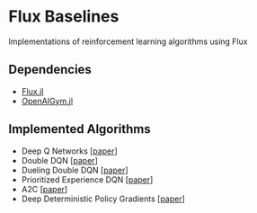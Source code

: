 # Flux Baselines
Implementations of reinforcement learning algorithms using Flux

## Dependencies
- [Flux.jl](https://www.github.com/FluxML/Flux.jl)
- [OpenAIGym.jl](https://github.com/JuliaML/OpenAIGym.jl)

## Implemented Algorithms
- Deep Q Networks [[paper](https://arxiv.org/abs/1312.5602)]
- Double DQN [[paper](https://arxiv.org/abs/1511.06581)]
- Dueling Double DQN [[paper](https://arxiv.org/abs/1511.06581)]
- Prioritized Experience DQN [[paper](https://arxiv.org/abs/1511.05952)]
- A2C [[paper](https://arxiv.org/abs/1602.01783)]
- Deep Deterministic Policy Gradients [[paper](https://arxiv.org/pdf/1509.02971.pdf)]

